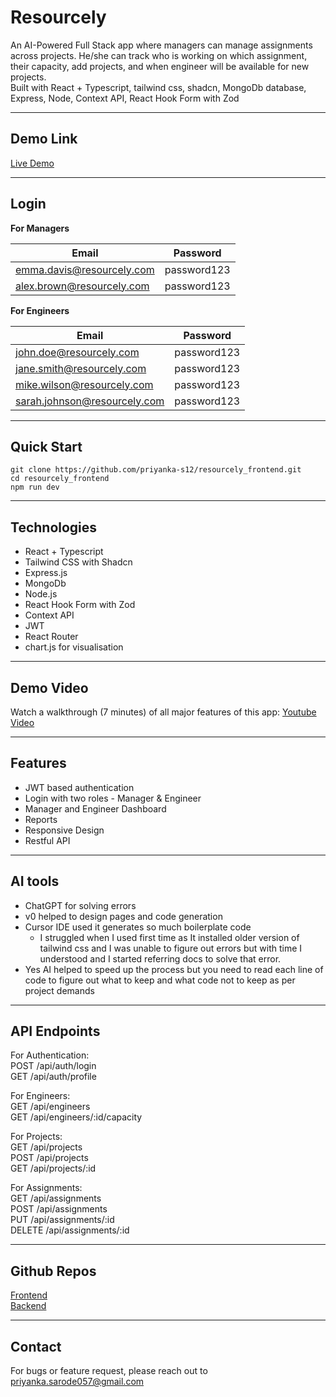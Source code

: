 # Resourcely

An AI-Powered Full Stack app where managers can manage assignments across projects. He/she can track who is working on which assignment, their capacity, add projects, and when engineer will be available for new projects.<br/>
Built with React + Typescript, tailwind css, shadcn, MongoDb database, Express, Node, Context API, React Hook Form with Zod

---

## Demo Link

[Live Demo](https://resourcely-frontend-green.vercel.app/)

---

## Login

**For Managers**

| Email                                                         | Password    |
| ------------------------------------------------------------- | ----------- |
| [emma.davis@resourcely.com](mailto:emma.davis@resourcely.com) | password123 |
| [alex.brown@resourcely.com](mailto:alex.brown@resourcely.com) | password123 |

**For Engineers**

| Email                                                               | Password    |
| ------------------------------------------------------------------- | ----------- |
| [john.doe@resourcely.com](mailto:john.doe@resourcely.com)           | password123 |
| [jane.smith@resourcely.com](mailto:jane.smith@resourcely.com)       | password123 |
| [mike.wilson@resourcely.com](mailto:mike.wilson@resourcely.com)     | password123 |
| [sarah.johnson@resourcely.com](mailto:sarah.johnson@resourcely.com) | password123 |

---

## Quick Start

```
git clone https://github.com/priyanka-s12/resourcely_frontend.git
cd resourcely_frontend
npm run dev
```

---

## Technologies

- React + Typescript
- Tailwind CSS with Shadcn
- Express.js
- MongoDb
- Node.js
- React Hook Form with Zod
- Context API
- JWT
- React Router
- chart.js for visualisation

---

## Demo Video

Watch a walkthrough (7 minutes) of all major features of this app: [Youtube Video](https://youtu.be/-zj5E84_YY0)

---

## Features

- JWT based authentication
- Login with two roles - Manager & Engineer
- Manager and Engineer Dashboard
- Reports
- Responsive Design
- Restful API

---

## AI tools

- ChatGPT for solving errors
- v0 helped to design pages and code generation
- Cursor IDE used it generates so much boilerplate code
  - I struggled when I used first time as It installed older version of tailwind css and I was unable to figure out errors but with time I understood and I started referring docs to solve that error.
- Yes AI helped to speed up the process but you need to read each line of code to figure out what to keep and what code not to keep as per project demands

---

## API Endpoints

For Authentication: <br/>
POST /api/auth/login <br/>
GET /api/auth/profile <br/>

For Engineers: <br/>
GET /api/engineers <br/>
GET /api/engineers/:id/capacity <br/>

For Projects: <br/>
GET /api/projects <br/>
POST /api/projects <br/>
GET /api/projects/:id <br/>

For Assignments: <br/>
GET /api/assignments <br/>
POST /api/assignments <br/>
PUT /api/assignments/:id <br/>
DELETE /api/assignments/:id <br/>

---

## Github Repos

[Frontend](https://github.com/priyanka-s12/resourcely_frontend)<br/>
[Backend](https://github.com/priyanka-s12/resourcely_backend)

---

## Contact

For bugs or feature request, please reach out to priyanka.sarode057@gmail.com
